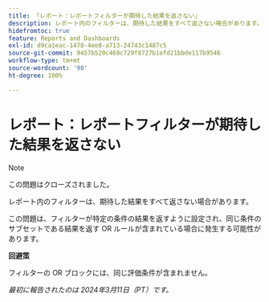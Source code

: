 ```yaml
---
title: 「レポート：レポートフィルターが期待した結果を返さない」
description: レポート内のフィルターは、期待した結果をすべて返さない場合があります。回避策はあります。
hidefromtoc: true
feature: Reports and Dashboards
exl-id: d9ca1eac-1478-4ee0-a713-24743c1487c5
source-git-commit: 9457b520c469c729f8727b1efd21bbde117b9546
workflow-type: tm+mt
source-wordcount: '98'
ht-degree: 100%

---
```


# レポート：レポートフィルターが期待した結果を返さない

>[!NOTE]
>
>この問題はクローズされました。

レポート内のフィルターは、期待した結果をすべて返さない場合があります。

この問題は、フィルターが特定の条件の結果を返すように設定され、同じ条件のサブセットである結果を返す OR ルールが含まれている場合に発生する可能性があります。

**回避策**

フィルターの OR ブロックには、同じ評価条件が含まれません。

_最初に報告されたのは 2024年3月11日（PT）です。_
